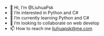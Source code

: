 - 👋 Hi, I’m @LiuhuaPsk
- 👀 I’m interested in Python and C#
- 🌱 I’m currently learning Python and C#
- 💞️ I’m looking to collaborate on web develop
- 📫 How to reach me liuhuapsk@me.com

<!---
LiuhuaPsk/LiuhuaPsk is a ✨ special ✨ repository because its `README.md` (this file) appears on your GitHub profile.
You can click the Preview link to take a look at your changes.
--->
